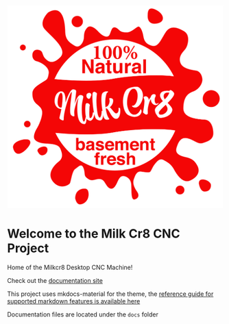 
![milkcr8_logo](docs/assets/logo-white.png)

# Welcome to the Milk Cr8 CNC Project
Home of the Milkcr8 Desktop CNC Machine!

Check out the [documentation site](https://www.milkcr8cnc.com)

This project uses mkdocs-material for the theme, the [reference guide for supported markdown features is available here](https://squidfunk.github.io/mkdocs-material/reference/#configuration)

Documentation files are located under the `docs` folder
